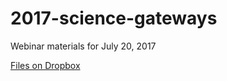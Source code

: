 # 2017-science-gateways

Webinar materials for July 20, 2017

[Files on Dropbox](https://www.dropbox.com/sh/iwpj5zjizv1tqks/AABm9BWxdT8HjahM3gGZxLHaa?dl=0)

